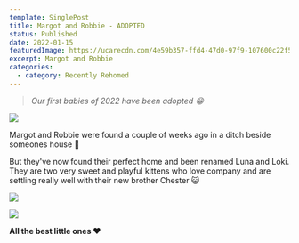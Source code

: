 ```yaml
---
template: SinglePost
title: Margot and Robbie - ADOPTED
status: Published
date: 2022-01-15
featuredImage: https://ucarecdn.com/4e59b357-ffd4-47d0-97f9-107600c22f55/-/crop/526x439/0,98/-/preview/
excerpt: Margot and Robbie
categories:
  - category: Recently Rehomed
---
```

> *Our first babies of 2022 have been adopted 😁* 

![](https://ucarecdn.com/4ca47199-bd54-40fd-a709-2761f3bb9489/)


Margot and Robbie were found a couple of weeks ago in a ditch beside someones house 🥺


But they've now found their perfect home and been renamed Luna and Loki. They are two very sweet and playful kittens who love company and are settling really well with their new brother Chester 😺

![](https://ucarecdn.com/27b9f705-55a2-4e22-a5ba-c6da4f345427/)

![](https://ucarecdn.com/0da68cd0-13d2-45ea-badc-13c44d43a8c6/)


**All the best little ones ❤️**